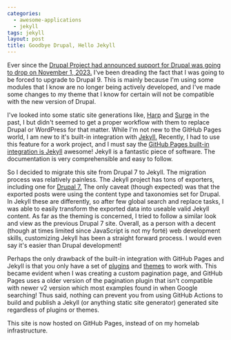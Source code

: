 ```yaml
---
categories:
  - awesome-applications
  - jekyll
tags: jekyll
layout: post
title: Goodbye Drupal, Hello Jekyll
---
```


Ever since the <a href="https://www.drupal.org/psa-2022-02-23" target="_blank">Drupal Project had announced support for Drupal was going to drop on November 1, 2023.</a> I've been dreading the fact that I was going to be forced to upgrade to Drupal 9. This is mainly because I'm using some modules that I know are no longer being actively developed, and I've made some changes to my theme that I know for certain will not be compatible with the new version of Drupal.

I've looked into some static site generations like, <a href="harp.js" target="_blank">Harp</a> and <a href="https://surge.sh/" target="_blank">Surge</a> in the past, I but didn't seemed to get a proper workflow with them to replace Drupal or WordPress for that matter. While I'm not new to the GitHub Pages world, I am new to it's built-in integration with <a href="https://jekyllrb.com/" target="_blank">Jekyll.</a> Recently, I had to use this feature for a work project, and I must say the <a href="https://pages.github.com/" target="_blank">GitHub Pages built-in integration is Jekyll</a> awesome! Jekyll is a fantastic piece of software. The documentation is very comprehensible and easy to follow.

So I decided to migrate this site from Drupal 7 to Jekyll. The migration process was relatively painless. The Jekyll project has tons of exporters, including one for <a href="https://import.jekyllrb.com/docs/drupal7/" target="_blank">Drupal 7.</a> The only caveat (though expected) was that the exported posts were using the content type and taxonomies set for Drupal. In Jekyll these are differently, so after few global search and replace tasks, I was able to easily transform the exported data into useable valid Jekyll content. As far as the theming is concerned, I tried to follow a similar look and view as the previous Drupal 7 site. Overall, as a person with a decent (though at times limited since JavaScript is not my forté) web development skills, customizing Jekyll has been a straight forward process. I would even say it's easier than Drupal development!

Perhaps the only drawback of the built-in integration with GitHub Pages and Jekyll is that you only have a set of <a href="https://docs.github.com/en/pages/setting-up-a-github-pages-site-with-jekyll/about-github-pages-and-jekyll#plugins" target="_blank">plugins</a> and <a href="https://pages.github.com/themes/" target="_blank">themes</a> to work with. This became evident when I was creating a custom pagination page, and GitHub Pages uses a older version of the pagination plugin that isn't compatible with newer v2 version which most examples found in when Google searching! Thus said, nothing can prevent you from using GitHub Actions to build and publish a Jekyll (or anything static site generator) generated site regardless of plugins or themes.

This site is now hosted on GitHub Pages, instead of on my homelab infrastructure.
